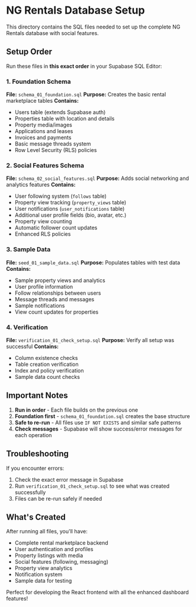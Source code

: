 # NG Rentals Database Setup

This directory contains the SQL files needed to set up the complete NG Rentals database with social features.

## Setup Order

Run these files in **this exact order** in your Supabase SQL Editor:

### 1. Foundation Schema
**File:** `schema_01_foundation.sql`
**Purpose:** Creates the basic rental marketplace tables
**Contains:**
- Users table (extends Supabase auth)
- Properties table with location and details
- Property media/images
- Applications and leases
- Invoices and payments
- Basic message threads system
- Row Level Security (RLS) policies

### 2. Social Features Schema
**File:** `schema_02_social_features.sql`
**Purpose:** Adds social networking and analytics features
**Contains:**
- User following system (`follows` table)
- Property view tracking (`property_views` table)
- User notifications (`user_notifications` table)
- Additional user profile fields (bio, avatar, etc.)
- Property view counting
- Automatic follower count updates
- Enhanced RLS policies

### 3. Sample Data
**File:** `seed_01_sample_data.sql`
**Purpose:** Populates tables with test data
**Contains:**
- Sample property views and analytics
- User profile information
- Follow relationships between users
- Message threads and messages
- Sample notifications
- View count updates for properties

### 4. Verification
**File:** `verification_01_check_setup.sql`
**Purpose:** Verify all setup was successful
**Contains:**
- Column existence checks
- Table creation verification
- Index and policy verification
- Sample data count checks

## Important Notes

1. **Run in order** - Each file builds on the previous one
2. **Foundation first** - `schema_01_foundation.sql` creates the base structure
3. **Safe to re-run** - All files use `IF NOT EXISTS` and similar safe patterns
4. **Check messages** - Supabase will show success/error messages for each operation

## Troubleshooting

If you encounter errors:
1. Check the exact error message in Supabase
2. Run `verification_01_check_setup.sql` to see what was created successfully
3. Files can be re-run safely if needed

## What's Created

After running all files, you'll have:
- Complete rental marketplace backend
- User authentication and profiles
- Property listings with media
- Social features (following, messaging)
- Property view analytics
- Notification system
- Sample data for testing

Perfect for developing the React frontend with all the enhanced dashboard features!
